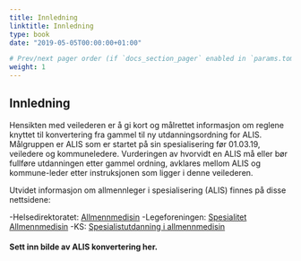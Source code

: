```yaml
---
title: Innledning
linktitle: Innledning
type: book
date: "2019-05-05T00:00:00+01:00"

# Prev/next pager order (if `docs_section_pager` enabled in `params.toml`)
weight: 1
---
```


## Innledning

Hensikten med veilederen er å gi kort og målrettet informasjon om reglene knyttet til
konvertering fra gammel til ny utdanningsordning for ALIS. Målgruppen er ALIS som er startet på
sin spesialisering før 01.03.19, veiledere og kommuneledere.
Vurderingen av hvorvidt en ALIS må eller bør fullføre utdanningen etter gammel ordning,
avklares mellom ALIS og kommune-leder etter instruksjonen som ligger i denne veilederen.


Utvidet informasjon om allmennleger i spesialisering (ALIS) finnes på disse nettsidene:

-Helsedirektoratet: [Allmennmedisin](https://www.helsedirektoratet.no/tema/autorisasjon-og-spesialistutdanning/spesialistutdanning-for-leger/allmennmedisin)
-Legeforeningen: [Spesialitet Allmennmedisin](https://www.legeforeningen.no/fag/spesialiteter/Allmennmedisin/)
-KS: [Spesialistutdanning i allmennmedisin](https://www.ks.no/fagomrader/helse-og-omsorg/legetjenester/spesialistutdanning-i-allmennmedisin/)


#### Sett inn bilde av ALIS konvertering her.


